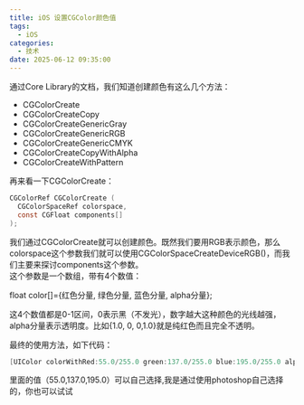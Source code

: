 ```yaml
---
title: iOS 设置CGColor颜色值
tags:
  - iOS
categories:
  - 技术
date: 2025-06-12 09:35:00
---
```


通过Core Library的文档，我们知道创建颜色有这么几个方法：  
- CGColorCreate  
- CGColorCreateCopy  
- CGColorCreateGenericGray  
- CGColorCreateGenericRGB  
- CGColorCreateGenericCMYK  
- CGColorCreateCopyWithAlpha  
- CGColorCreateWithPattern  

再来看一下CGColorCreate：  

```objectivec
CGColorRef CGColorCreate (  
  CGColorSpaceRef colorspace,  
  const CGFloat components[]  
);
```

我们通过CGColorCreate就可以创建颜色。既然我们要用RGB表示颜色，那么colorspace这个参数我们就可以使用CGColorSpaceCreateDeviceRGB()，而我们主要来探讨components这个参数。  
这个参数是一个数组，带有4个数值：  

float color[]={红色分量, 绿色分量, 蓝色分量, alpha分量};

这4个数值都是0-1区间，0表示黑（不发光），数字越大这种颜色的光线越强，alpha分量表示透明度。比如{1.0, 0, 0,1.0}就是纯红色而且完全不透明。

最终的使用方法，如下代码：

```objectivec
[UIColor colorWithRed:55.0/255.0 green:137.0/255.0 blue:195.0/255.0 alpha:1.0];
```

里面的值（55.0,137.0,195.0）可以自己选择,我是通过使用photoshop自己选择的，你也可以试试
